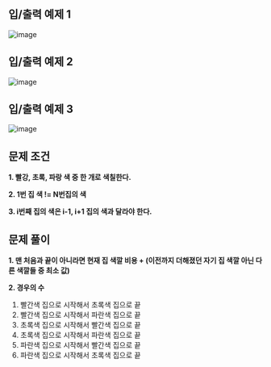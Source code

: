 입/출력 예제 1
----------------------
![image](https://user-images.githubusercontent.com/64742982/160314152-93d9ed67-0a02-4532-9346-909c9a906db2.png)


입/출력 예제 2
----------------------
![image](https://user-images.githubusercontent.com/64742982/160314172-3ab9e507-9937-4edf-9bc3-fe37f5c79451.png)


입/출력 예제 3
----------------------
![image](https://user-images.githubusercontent.com/64742982/160314185-df1112ac-6443-4f66-9308-9be434169319.png)


문제 조건
-----------------------
**1. 빨강, 초록, 파랑 색 중 한 개로 색칠한다.**

**2. 1번 집 색 != N번집의 색**

**3. i번째 집의 색은 i-1, i+1 집의 색과 달라야 한다.**

문제 풀이
-----------------------
**1. 맨 처음과 끝이 아니라면 현재 집 색깔 비용 + (이전까지 더해졌던 자기 집 색깔 아닌 다른 색깔들 중 최소 값)**

**2. 경우의 수**

  1. 빨간색 집으로 시작해서 초록색 집으로 끝
  2. 빨간색 집으로 시작해서 파란색 집으로 끝
  3. 초록색 집으로 시작해서 빨간색 집으로 끝
  4. 초록색 집으로 시작해서 파란색 집으로 끝
  5. 파란색 집으로 시작해서 빨간색 집으로 끝
  6. 파란색 집으로 시작해서 초록색 집으로 끝
